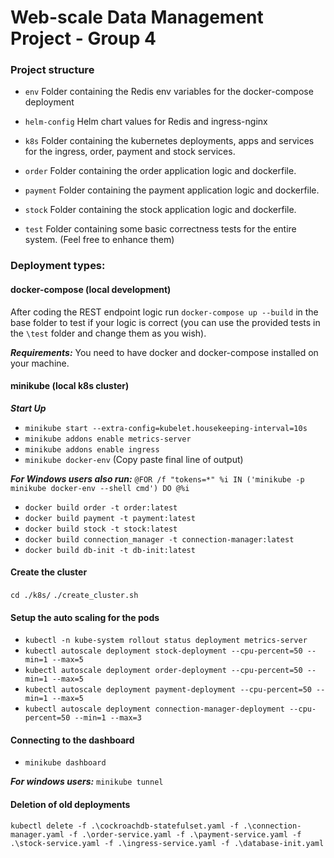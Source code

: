 # Web-scale Data Management Project - Group 4

### Project structure

* `env`
    Folder containing the Redis env variables for the docker-compose deployment
    
* `helm-config` 
   Helm chart values for Redis and ingress-nginx
        
* `k8s`
    Folder containing the kubernetes deployments, apps and services for the ingress, order, payment and stock services.
    
* `order`
    Folder containing the order application logic and dockerfile. 
    
* `payment`
    Folder containing the payment application logic and dockerfile. 

* `stock`
    Folder containing the stock application logic and dockerfile. 

* `test`
    Folder containing some basic correctness tests for the entire system. (Feel free to enhance them)

### Deployment types:

#### docker-compose (local development)

After coding the REST endpoint logic run `docker-compose up --build` in the base folder to test if your logic is correct
(you can use the provided tests in the `\test` folder and change them as you wish). 

***Requirements:*** You need to have docker and docker-compose installed on your machine.

#### minikube (local k8s cluster)

***Start Up***
* ```minikube start --extra-config=kubelet.housekeeping-interval=10s```
* ```minikube addons enable metrics-server```
* ```minikube addons enable ingress```
* ```minikube docker-env``` (Copy paste final line of output) 

***For Windows users also run:*** ```@FOR /f "tokens=*" %i IN ('minikube -p minikube docker-env --shell cmd') DO @%i```

* ```docker build order -t order:latest```
* ```docker build payment -t payment:latest```
* ```docker build stock -t stock:latest```
* ```docker build connection_manager -t connection-manager:latest```
* ```docker build db-init -t db-init:latest```

#### Create the cluster
```cd ./k8s/```
```./create_cluster.sh```

#### Setup the auto scaling for the pods
* ```kubectl -n kube-system rollout status deployment metrics-server```
* ```kubectl autoscale deployment stock-deployment --cpu-percent=50 --min=1 --max=5```
* ```kubectl autoscale deployment order-deployment --cpu-percent=50 --min=1 --max=5```
* ```kubectl autoscale deployment payment-deployment --cpu-percent=50 --min=1 --max=5```
* ```kubectl autoscale deployment connection-manager-deployment --cpu-percent=50 --min=1 --max=3```

#### Connecting to the dashboard

* ```minikube dashboard```

***For windows users:*** ```minikube tunnel```

#### Deletion of old deployments

```kubectl delete -f .\cockroachdb-statefulset.yaml -f .\connection-manager.yaml -f .\order-service.yaml -f .\payment-service.yaml -f .\stock-service.yaml -f .\ingress-service.yaml -f .\database-init.yaml```
